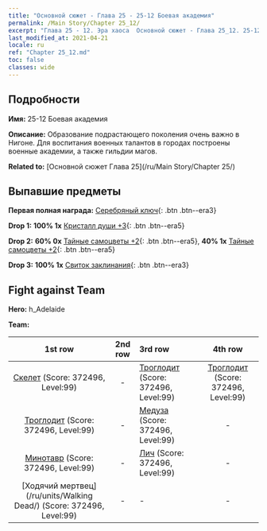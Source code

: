 ```yaml
---
title: "Основной сюжет - Глава 25 - 25-12 Боевая академия"
permalink: /Main Story/Chapter 25_12/
excerpt: "Глава 25 - 12. Эра хаоса  Основной сюжет - Глава 25_12. 25-12 Боевая академия"
last_modified_at: 2021-04-21
locale: ru
ref: "Chapter 25_12.md"
toc: false
classes: wide
---
```


## Подробности

 **Имя:** 25-12 Боевая академия

 **Описание:** Образование подрастающего поколения очень важно в Нигоне. Для воспитания военных талантов в городах построены военные академии, а также гильдии магов.

 **Related to:** [Основной сюжет Глава 25](/ru/Main Story/Chapter 25/)

## Выпавшие предметы

 **Первая полная награда:** [Серебряный ключ](/ru/Items/con_693/){: .btn .btn--era3}

 **Drop 1:** **100% 1x** [Кристалл души +3](/ru/Items/mat_87/){: .btn .btn--era5}

 **Drop 2:** **60% 0x** [Тайные самоцветы +2](/ru/Items/mat_79/){: .btn .btn--era5}, **40% 1x** [Тайные самоцветы +2](/ru/Items/mat_79/){: .btn .btn--era5}

 **Drop 3:** **100% 1x** [Свиток заклинания](/ru/Items/con_694/){: .btn .btn--era3}


## Fight against Team
 **Hero:** h_Adelaide

 **Team:**


  | 1st row | 2nd row | 3rd row | 4th row |
  |:----:|:----:|:----|:----:|
  | [Скелет](/ru/units/Skeleton/) (Score: 372496, Level:99)  | - | [Троглодит](/ru/units/Troglodyte/) (Score: 372496, Level:99)  | [Троглодит](/ru/units/Troglodyte/) (Score: 372496, Level:99)  |
  | [Троглодит](/ru/units/Troglodyte/) (Score: 372496, Level:99)  | - | [Медуза](/ru/units/Medusa/) (Score: 372496, Level:99)  | - |
  | [Минотавр](/ru/units/Minotaur/) (Score: 372496, Level:99)  | - | [Лич](/ru/units/Lich/) (Score: 372496, Level:99)  | - |
  | [Ходячий мертвец](/ru/units/Walking Dead/) (Score: 372496, Level:99)  | - | - | - |


